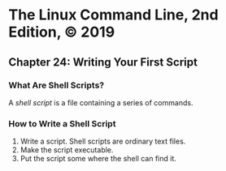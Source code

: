 # The Linux Command Line, 2nd Edition, © 2019

## Chapter 24: Writing Your First Script

### What Are Shell Scripts?

A _shell script_ is a file containing a series of commands.

### How to Write a Shell Script

1. Write a script. Shell scripts are ordinary text files.
2. Make the script executable.
3. Put the script some where the shell can find it.